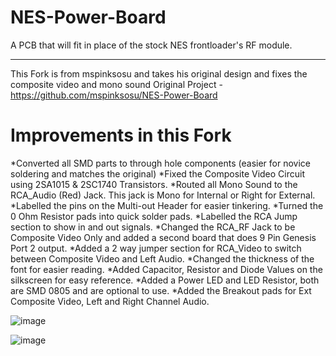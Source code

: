 # NES-Power-Board
A PCB that will fit in place of the stock NES frontloader's RF module.
***
This Fork is from mspinksosu and takes his original design and fixes the composite video and mono sound
Original Project - https://github.com/mspinksosu/NES-Power-Board

# Improvements in this Fork
*Converted all SMD parts to through hole components (easier for novice soldering and matches the original)
*Fixed the Composite Video Circuit using 2SA1015 & 2SC1740 Transistors.
*Routed all Mono Sound to the RCA_Audio (Red) Jack.  This jack is Mono for Internal or Right for External.
*Labelled the pins on the Multi-out Header for easier tinkering.
*Turned the 0 Ohm Resistor pads into quick solder pads.
*Labelled the RCA Jump section to show in and out signals.
*Changed the RCA_RF Jack to be Composite Video Only and added a second board that does 9 Pin Genesis Port 2 output.
*Added a 2 way jumper section for RCA_Video to switch between Composite Video and Left Audio.
*Changed the thickness of the font for easier reading.
*Added Capacitor, Resistor and Diode Values on the silkscreen for easy reference.
*Added a Power LED and LED Resistor, both are SMD 0805 and are optional to use.
*Added the Breakout pads for Ext Composite Video, Left and Right Channel Audio.


![image](https://user-images.githubusercontent.com/70423454/155845263-13174411-8a89-49a9-94dc-73f4287c7ad0.png)


![image](https://user-images.githubusercontent.com/70423454/155845290-7f2093ba-6e6d-428e-b230-7c98344ba051.png)

